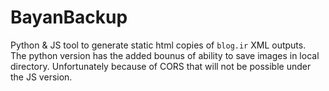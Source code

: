 # BayanBackup
Python & JS tool to generate static html copies of `blog.ir` XML outputs.   
The python version has the added bounus of ability to save images in local directory. Unfortunately because of CORS that will not be possible under the JS version.
